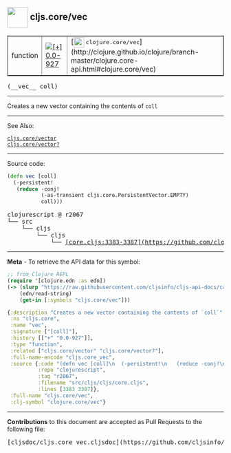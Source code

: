 ## <img width="48px" valign="middle" src="http://i.imgur.com/Hi20huC.png"> cljs.core/vec

 <table border="1">
<tr>

<td>function</td>
<td><a href="https://github.com/cljsinfo/cljs-api-docs/tree/0.0-927"><img valign="middle" alt="[+] 0.0-927" src="https://img.shields.io/badge/+-0.0--927-lightgrey.svg"></a> </td>
<td>
[<img height="24px" valign="middle" src="http://i.imgur.com/1GjPKvB.png"> <samp>clojure.core/vec</samp>](http://clojure.github.io/clojure/branch-master/clojure.core-api.html#clojure.core/vec)
</td>
</tr>
</table>

 <samp>
(__vec__ coll)<br>
</samp>

---

Creates a new vector containing the contents of `coll`

---


See Also:

[`cljs.core/vector`](cljs.core_vector.md)<br>
[`cljs.core/vector?`](cljs.core_vectorQMARK.md)<br>

---


Source code:

```clj
(defn vec [coll]
  (-persistent!
   (reduce -conj!
           (-as-transient cljs.core.PersistentVector.EMPTY)
           coll)))
```

 <pre>
clojurescript @ r2067
└── src
    └── cljs
        └── cljs
            └── <ins>[core.cljs:3383-3387](https://github.com/clojure/clojurescript/blob/r2067/src/cljs/cljs/core.cljs#L3383-L3387)</ins>
</pre>


---

__Meta__ - To retrieve the API data for this symbol:

```clj
;; from Clojure REPL
(require '[clojure.edn :as edn])
(-> (slurp "https://raw.githubusercontent.com/cljsinfo/cljs-api-docs/catalog/cljs-api.edn")
    (edn/read-string)
    (get-in [:symbols "cljs.core/vec"]))
```

```clj
{:description "Creates a new vector containing the contents of `coll`",
 :ns "cljs.core",
 :name "vec",
 :signature ["[coll]"],
 :history [["+" "0.0-927"]],
 :type "function",
 :related ["cljs.core/vector" "cljs.core/vector?"],
 :full-name-encode "cljs.core_vec",
 :source {:code "(defn vec [coll]\n  (-persistent!\n   (reduce -conj!\n           (-as-transient cljs.core.PersistentVector.EMPTY)\n           coll)))",
          :repo "clojurescript",
          :tag "r2067",
          :filename "src/cljs/cljs/core.cljs",
          :lines [3383 3387]},
 :full-name "cljs.core/vec",
 :clj-symbol "clojure.core/vec"}

```

---

__Contributions__ to this document are accepted as Pull Requests to the following file:

 <pre>
[cljsdoc/cljs.core_vec.cljsdoc](https://github.com/cljsinfo/cljs-api-docs/blob/master/cljsdoc/cljs.core_vec.cljsdoc)
</pre>

